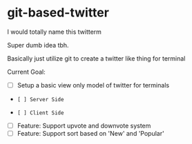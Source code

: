 # git-based-twitter

I would totally name this twitterm

Super dumb idea tbh.

Basically just utilize git to create a twitter like thing for terminal

Current Goal:
* [ ] Setup a basic view only model of twitter for terminals
*     [ ] Server Side
*     [ ] Client Side

* [ ] Feature: Support upvote and downvote system
* [ ] Feature: Support sort based on 'New' and 'Popular'
